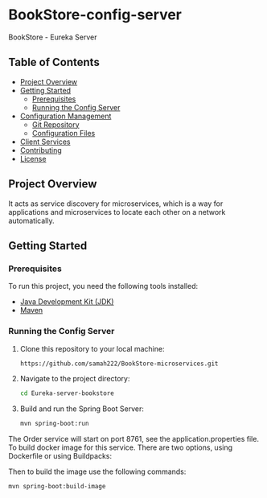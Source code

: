 # BookStore-config-server

BookStore - Eureka Server

## Table of Contents

- [Project Overview](#project-overview)
- [Getting Started](#getting-started)
    - [Prerequisites](#prerequisites)
    - [Running the Config Server](#running-the-config-server)
- [Configuration Management](#configuration-management)
    - [Git Repository](#git-repository)
    - [Configuration Files](#configuration-files)
- [Client Services](#client-services)
- [Contributing](#contributing)
- [License](#license)

## Project Overview

It acts as service discovery for microservices, which is a way for applications and microservices to locate
each other on a network automatically.

## Getting Started

### Prerequisites

To run this project, you need the following tools installed:

- [Java Development Kit (JDK)](https://www.oracle.com/java/technologies/javase-downloads.html)
- [Maven](https://maven.apache.org/download.cgi)

### Running the Config Server

1. Clone this repository to your local machine:

   ```bash
   https://github.com/samah222/BookStore-microservices.git

2. Navigate to the project directory:
   ```bash
   cd Eureka-server-bookstore

3. Build and run the Spring Boot Server:
    ```bash
   mvn spring-boot:run

The Order service will start on port 8761, see the application.properties file.
To build docker image for this service. There are two options, using Dockerfile or using Buildpacks:

Then to build the image use the following commands:

  ```bash
 mvn spring-boot:build-image
